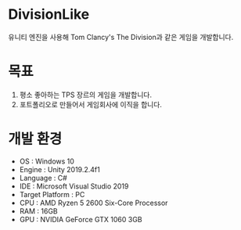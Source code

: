 # DivisionLike
유니티 엔진을 사용해 Tom Clancy's The Division과 같은 게임을 개발합니다.


# 목표
1. 평소 좋아하는 TPS 장르의 게임을 개발합니다.
2. 포트폴리오로 만들어서 게임회사에 이직을 합니다.

# 개발 환경
- OS : Windows 10
- Engine : Unity 2019.2.4f1
- Language : C#
- IDE : Microsoft Visual Studio 2019
- Target Platform : PC
- CPU : AMD Ryzen 5 2600 Six-Core Processor
- RAM : 16GB
- GPU : NVIDIA GeForce GTX 1060 3GB


